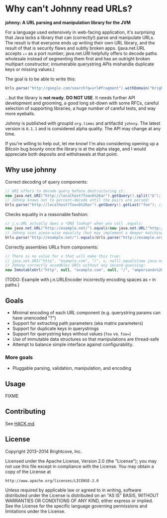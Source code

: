 # Why can't Johnny read URLs?

**johnny: A URL parsing and manipulation library for the JVM**

For a language used extensively in web-facing application, it's
surprising that Java lacks a library that can (correctly!) parse and
manipulate URLs. The result is that everyone ends up writing their own
URL library, and the result of that is security flaws and subtly
broken apps. (java.net.URL accepts `८०` as a port number; java.net.URI
helpfully offers to decode paths wholesale instead of segmenting them
first and has an outright broken multipart constructor; innumerable
querystring APIs mishandle duplicate keys or missing values.)

The goal is to be able to write this:

```java
Urls.parse("http://google.com/search?q=url#fragment").withDomain("brightcove.com").querySetKey("foo", "bar").unparse() // "http://brightcove.com/search?q=url&foo=bar#fragment"
```

...but the library is **not ready**. **DO NOT USE**.  It
needs further API development and grooming, a good long sit-down with
some RFCs, careful selection of supporting libraries, a huge number of
careful tests, and way more eyeballs.

Johnny is published with groupId `org.timmc` and artifactId
`johnny`. The latest version is `0.1.1` and is considered alpha
quality. The API may change at any time.

If you're willing to help out, let me know! I'm also considering
opening up a Bitcoin bug bounty once the library is at the alpha
stage, and I would appreciate both deposits and withdrawals at that
point.

## Why use johnny

Correct decoding of query components:

```java
// URI offers to decode query before destructuring it:
new java.net.URI("http://localhost?foo=b%26ar").getQuery().split("&"); //= ["foo=b", "ar"]
// Johnny knows not to percent-decode until the pairs are parsed:
Urls.parse("http://localhost?foo=b%26ar").getQuery().getLast("foo"); //= "b&ar"
```

Checks equality in a reasonable fashion:

```java
// j.u.URL actually does a *DNS lookup* when you call .equals:
new java.net.URL("http://example.net/").equals(new java.net.URL("http://example.org/")) //= true
// Johnny uses piece-wise equality (but may implement a deeper matching option in the future)
Urls.parse("http://example.net/").equals(Urls.parse("http://example.org/")) //= false
```

Correctly assembles URLs from components:

```java
// There is no value for x that will make this true:
// java.net.URI("http", "example.com", "/", x, null).equals(new java.net.URI("http://example.com/?ampersand=%26");
// Johnny correctly assembles URIs without any second-guessing:
new ImmutableUrl("http", null, "example.com", null, "/", "ampersand=%26", null);
```

(TODO: Example with j.n.URLEncoder incorrectly encoding spaces as `+` in paths.)

## Goals

* Minimal encoding of each URL component (e.g. querystring params can
  have unencoded "?")
* Support for extracting path parameters (aka matrix parameters)
* Support for duplicate keys in querystrings
* Support for querystring keys without values (`foo` vs. `foo=`)
* Use of immutable data structures so that manipulations are
  thread-safe
* Attempt to balance simple interface against configurability.

### More goals

* Pluggable parsing, validation, manipulation, and encoding

## Usage

FIXME

## Contributing

See [HACK.md](HACK.md).

## License

Copyright 2013–2014 Brightcove, Inc.

Licensed under the Apache License, Version 2.0 (the "License");
you may not use this file except in compliance with the License.
You may obtain a copy of the License at

    http://www.apache.org/licenses/LICENSE-2.0

Unless required by applicable law or agreed to in writing, software
distributed under the License is distributed on an "AS IS" BASIS,
WITHOUT WARRANTIES OR CONDITIONS OF ANY KIND, either express or implied.
See the License for the specific language governing permissions and
limitations under the License.
